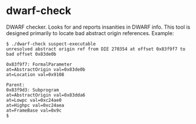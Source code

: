 # dwarf-check

DWARF checker. Looks for and reports insanities in DWARF info. This tool is designed primarily to locate bad abstract origin references. Example:

```
$ ./dwarf-check suspect-executable
unresolved abstract origin ref from DIE 270354 at offset 0x83f9f7 to bad offset 0x83de0b

0x83f9f7: FormalParameter
at=AbstractOrigin val=0x83de0b
at=Location val=0x9108

Parent:
0x83f9d3: Subprogram
at=AbstractOrigin val=0x83dda6
at=Lowpc val=0xc24ae0
at=Highpc val=0xc24aea
at=FrameBase val=0x9c
$
```
